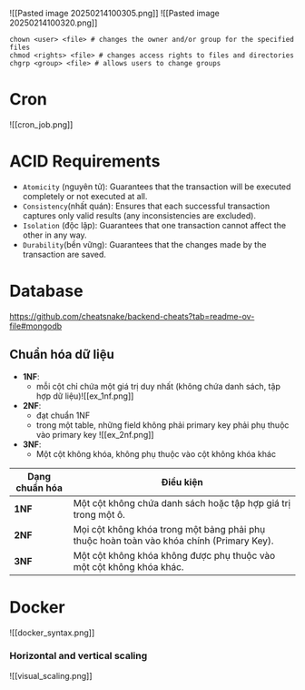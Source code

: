 ![[Pasted image 20250214100305.png]]
![[Pasted image 20250214100320.png]]
```
chown <user> <file> # changes the owner and/or group for the specified files
chmod <rights> <file> # changes access rights to files and directories
chgrp <group> <file> # allows users to change groups
```

# Cron
![[cron_job.png]]
# ACID Requirements
- `Atomicity` (nguyên tử): Guarantees that the transaction will be executed completely or not executed at all.
- `Consistency`(nhất quán): Ensures that each successful transaction captures only valid results (any inconsistencies are excluded).
- `Isolation` (độc lập): Guarantees that one transaction cannot affect the other in any way.
- `Durability`(bền vững): Guarantees that the changes made by the transaction are saved.
# Database
https://github.com/cheatsnake/backend-cheats?tab=readme-ov-file#mongodb

## Chuẩn hóa dữ liệu
- **1NF**:
	- mỗi cột chỉ chứa một giá trị duy nhất (không chứa danh sách, tập hợp dữ liệu)![[ex_1nf.png]]
- **2NF**:
	- đạt chuẩn 1NF
	- trong một table, những field không phải primary key phải phụ thuộc vào primary key
	 ![[ex_2nf.png]]
- **3NF**:
	- Một cột không khóa, không phụ thuộc vào cột không khóa khác
	

| Dạng chuẩn hóa | Điều kiện                                                                                |
| -------------- | ---------------------------------------------------------------------------------------- |
| **1NF**        | Một cột không chứa danh sách hoặc tập hợp giá trị trong một ô.                           |
| **2NF**        | Mọi cột không khóa trong một bảng phải phụ thuộc hoàn toàn vào khóa chính (Primary Key). |
| **3NF**        | Một cột không khóa không được phụ thuộc vào một cột không khóa khác.                     |
# Docker
![[docker_syntax.png]]
### Horizontal and vertical scaling
![[visual_scaling.png]]